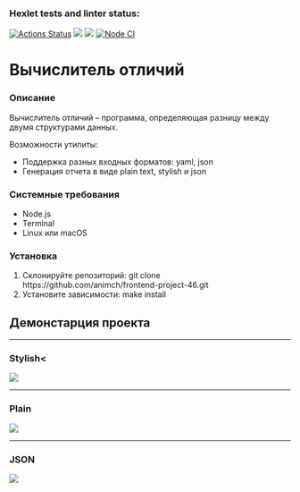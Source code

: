 ### Hexlet tests and linter status:
[![Actions Status](https://github.com/animch/frontend-project-46/workflows/hexlet-check/badge.svg)](https://github.com/animch/frontend-project-46/actions) <a href="https://codeclimate.com/github/animch/frontend-project-46/maintainability"><img src="https://api.codeclimate.com/v1/badges/3b88a8c8d90e95e54c73/maintainability" /></a> <a href="https://codeclimate.com/github/animch/frontend-project-46/test_coverage"><img src="https://api.codeclimate.com/v1/badges/3b88a8c8d90e95e54c73/test_coverage" /></a> [![Node CI](https://github.com/animch/frontend-project-46/actions/workflows/nodejs.yml/badge.svg)](https://github.com/animch/frontend-project-46/actions/workflows/nodejs.yml)


<h1>Вычислитель отличий</h1>

<h3>Описание</h3>
<p>Вычислитель отличий – программа, определяющая разницу между двумя структурами данных.</p>
<p>Возможности утилиты:</p>
<ul>
  <li>Поддержка разных входных форматов: yaml, json</li>
  <li>Генерация отчета в виде plain text, stylish и json</li>
</ul>

<h3>Системные требования</h3>
<ul>
  <li>Node.js</li>
  <li>Terminal</li>
  <li>Linux или macOS</li>
</ul>

<h3>Установка</h3>
<ol>
  <li>Склонируйте репозиторий: git clone https://github.com/animch/frontend-project-46.git</li>
  <li>Установите зависимости: make install</li>
</ol>

<h2>Демонстарция проекта</h2>
<hr>
<h3>Stylish<</h3>
<a href="https://asciinema.org/a/OBTsicxywbX3CQKPejS7r8EYA" target="_blank"><img src="https://asciinema.org/a/OBTsicxywbX3CQKPejS7r8EYA.svg" /></a>

<hr>
<h3>Plain</h3>
<a href="https://asciinema.org/a/KgIegbDz4vc1J38goF6hx36Op" target="_blank"><img src="https://asciinema.org/a/KgIegbDz4vc1J38goF6hx36Op.svg" /></a>

<hr>
<h3>JSON</h3>
<a href="https://asciinema.org/a/lRhbNHhXv1b228jnSjoGJX5bz" target="_blank"><img src="https://asciinema.org/a/lRhbNHhXv1b228jnSjoGJX5bz.svg" /></a>
